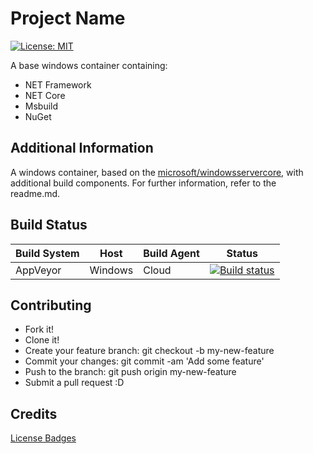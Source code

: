 # Project Name
[![License: MIT](https://img.shields.io/badge/License-MIT-yellow.svg)](https://opensource.org/licenses/MIT)

A base windows container containing:

* NET Framework
* NET Core
* Msbuild 
* NuGet

## Additional Information

A windows container, based on the [microsoft/windowsservercore](https://hub.docker.com/r/microsoft/windowsservercore/), with additional build components. For further information, refer to the readme.md.

## Build Status

Build System                   | Host    | Build Agent  | Status
-------------------------------|---------|--------------|-------------------------
AppVeyor                       | Windows |     Cloud    | [![Build status](https://ci.appveyor.com/api/projects/status/o1htrkmkr9mffd4l/branch/master?svg=true)](https://ci.appveyor.com/project/jsacapdev/dockerfiles/branch/master)

## Contributing

* Fork it!
* Clone it!
* Create your feature branch: git checkout -b my-new-feature
* Commit your changes: git commit -am 'Add some feature'
* Push to the branch: git push origin my-new-feature
* Submit a pull request :D

## Credits

[License Badges](https://gist.github.com/lukas-h/2a5d00690736b4c3a7ba)
